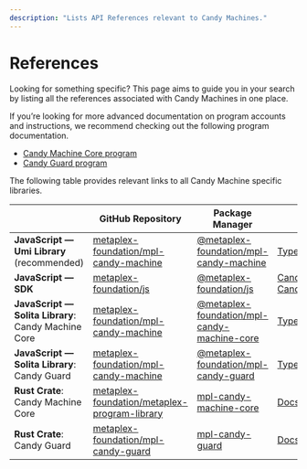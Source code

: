 ```yaml
---
description: "Lists API References relevant to Candy Machines."
---
```


# References

Looking for something specific? This page aims to guide you in your search by listing all the references associated with Candy Machines in one place.

If you’re looking for more advanced documentation on program accounts and instructions, we recommend checking out the following program documentation.

- [Candy Machine Core program](https://github.com/metaplex-foundation/mpl-candy-machine/tree/main/programs/candy-machine-core)
- [Candy Guard program](https://github.com/metaplex-foundation/mpl-candy-machine/tree/main/programs/candy-guard)

The following table provides relevant links to all Candy Machine specific libraries.

|                                                     | GitHub Repository                                                                                                                                | Package Manager                                                                                                          | API References                                                                                                                                                                                                       |
| --------------------------------------------------- | ------------------------------------------------------------------------------------------------------------------------------------------------ | ------------------------------------------------------------------------------------------------------------------------ | -------------------------------------------------------------------------------------------------------------------------------------------------------------------------------------------------------------------- |
| **JavaScript — Umi Library** (recommended)          | [metaplex-foundation/mpl-candy-machine](https://github.com/metaplex-foundation/mpl-candy-machine/tree/main/clients/js)                           | [@metaplex-foundation/mpl-candy-machine](https://www.npmjs.com/package/@metaplex-foundation/mpl-candy-machine)           | [Typedoc References](https://mpl-candy-machine-js-docs.vercel.app/)                                                                                                                                                  |
| **JavaScript — SDK**                                | [metaplex-foundation/js](https://github.com/metaplex-foundation/js/tree/main/packages/js/src/plugins/candyMachineModule)                         | [@metaplex-foundation/js](https://www.npmjs.com/package/@metaplex-foundation/js)                                         | [CandyMachineClient](https://metaplex-foundation.github.io/js/classes/js.CandyMachineClient.html), [CandyMachineBuildersClient](https://metaplex-foundation.github.io/js/classes/js.CandyMachineBuildersClient.html) |
| **JavaScript — Solita Library**: Candy Machine Core | [metaplex-foundation/mpl-candy-machine](https://github.com/metaplex-foundation/mpl-candy-machine/tree/main/clients/js-solita-candy-machine-core) | [@metaplex-foundation/mpl-candy-machine-core](https://www.npmjs.com/package/@metaplex-foundation/mpl-candy-machine-core) | [Typedoc References](https://metaplex-foundation.github.io/metaplex-program-library/docs/candy-machine-core/index.html)                                                                                              |
| **JavaScript — Solita Library**: Candy Guard        | [metaplex-foundation/mpl-candy-machine](https://github.com/metaplex-foundation/mpl-candy-machine/tree/main/clients/js-solita-candy-guard)        | [@metaplex-foundation/mpl-candy-guard](https://www.npmjs.com/package/@metaplex-foundation/mpl-candy-guard)               | [Typedoc References](https://metaplex-foundation.github.io/mpl-candy-guard/index.html)                                                                                                                               |
| **Rust Crate**: Candy Machine Core                  | [metaplex-foundation/metaplex-program-library](https://github.com/metaplex-foundation/mpl-candy-machine/tree/main/programs/candy-machine-core)   | [mpl-candy-machine-core](https://crates.io/crates/mpl-candy-machine-core)                                                | [Docs.rs References](https://docs.rs/mpl-candy-machine-core/latest/mpl_candy_machine_core/index.html)                                                                                                                |
| **Rust Crate**: Candy Guard                         | [metaplex-foundation/mpl-candy-guard](https://github.com/metaplex-foundation/mpl-candy-machine/tree/main/programs/candy-guard)                   | [mpl-candy-guard](https://crates.io/crates/mpl-candy-guard)                                                              | [Docs.rs References](https://docs.rs/mpl-candy-guard/latest/mpl_candy_guard/index.html)                                                                                                                              |
